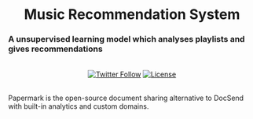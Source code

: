 <h1 align="center">Music Recommendation System</h1>
  <h3>A unsupervised learning model which analyses playlists and gives recommendations</h3>

</div>

<br/>

<div align="center">
  <a href="https://github.com/AndrewKim2807"><img alt="Twitter Follow" src="https://img.shields.io/badge/@andresquee-8A2BE2"></a>
  <a href="https://github.com/AndrewKim2807/Music-Recommendation-System"><img alt="License" src="https://img.shields.io/badge/License-MIT-red"></a>
</div>

<br/>

Papermark is the open-source document sharing alternative to DocSend with built-in analytics and custom domains.
